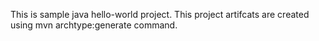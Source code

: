 This is sample java hello-world project. This project artifcats are created using mvn archtype:generate command.
